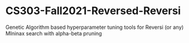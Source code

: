 # CS303-Fall2021-Reversed-Reversi
Genetic Algorithm based hyperparameter tuning tools for Reversi (or any) MIninax search with alpha-beta pruning
